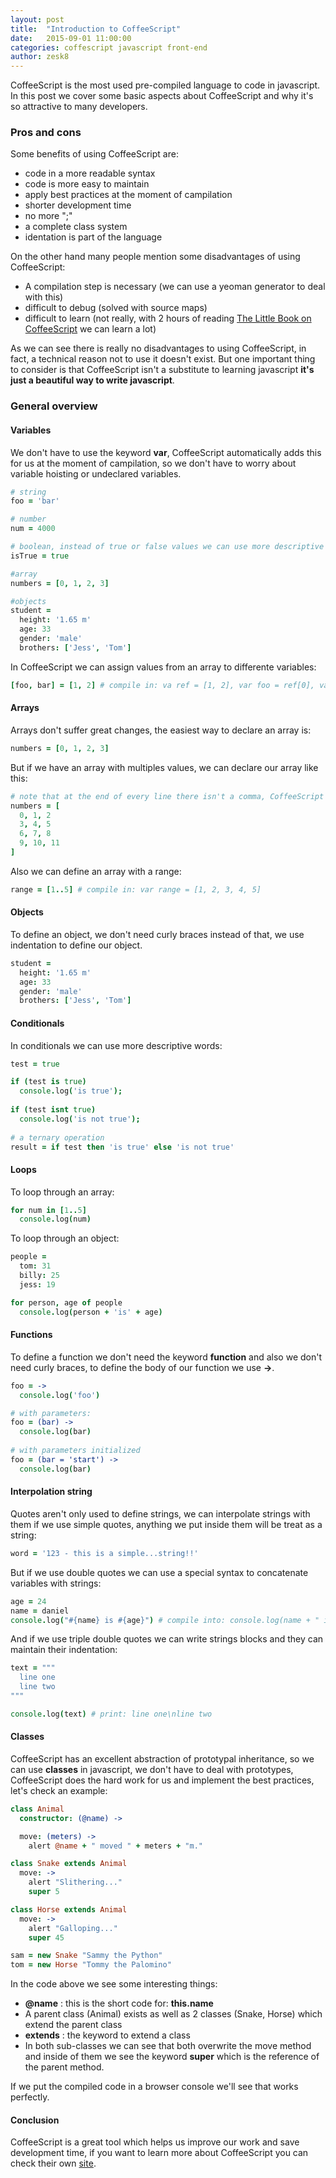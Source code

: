 ```yaml
---
layout: post
title:  "Introduction to CoffeeScript"
date:   2015-09-01 11:00:00
categories: coffescript javascript front-end
author: zesk8
---
```


CoffeeScript is the most used pre-compiled language to code in javascript. In this post we cover some basic aspects about CoffeeScript and why it's so attractive to many developers.

### Pros and cons

Some benefits of using CoffeeScript are:

+ code in a more readable syntax
+ code is more easy to maintain
+ apply best practices at the moment of campilation
+ shorter development time
+ no more ";"
+ a complete class system
+ identation is part of the language

On the other hand many people mention some disadvantages of using CoffeeScript:

+ A compilation step is necessary (we can use a yeoman generator to deal with this)
+ difficult to debug (solved with source maps)
+ difficult to learn (not really, with 2 hours of reading [The Little Book on CoffeeScript](http://arcturo.github.io/library/coffeescript/) we can learn a lot)

As we can see there is really no disadvantages to using CoffeeScript, in fact, a technical reason not to use it doesn't exist. But one important thing to consider is that CoffeeScript isn't a substitute to learning javascript **it's just a beautiful way to write javascript**.

### General overview

#### Variables
We don't have to use the keyword **var**, CoffeeScript automatically adds this for us at the moment of campilation, so we don't have to worry about variable hoisting or undeclared variables.

~~~coffee
# string
foo = 'bar'

# number
num = 4000

# boolean, instead of true or false values we can use more descriptive words: is, yes, not, isnt
isTrue = true 

#array
numbers = [0, 1, 2, 3]

#objects
student =
  height: '1.65 m'
  age: 33
  gender: 'male'
  brothers: ['Jess', 'Tom']
~~~
In CoffeeScript we can assign values from an array to differente variables:

~~~coffee
[foo, bar] = [1, 2] # compile in: va ref = [1, 2], var foo = ref[0], var bar = ref[1];
~~~

#### Arrays
Arrays don't suffer great changes, the easiest way to declare an array is:

~~~coffee
numbers = [0, 1, 2, 3]
~~~

But if we have an array with multiples values, we can declare our array like this:

~~~coffee
# note that at the end of every line there isn't a comma, CoffeeScript does it for us.
numbers = [
  0, 1, 2
  3, 4, 5
  6, 7, 8
  9, 10, 11
]
~~~

Also we can define an array with a range:

~~~coffee
range = [1..5] # compile in: var range = [1, 2, 3, 4, 5]
~~~

#### Objects
To define an object, we don't need curly braces instead of that, we use indentation to define our object.

~~~coffee
student =
  height: '1.65 m'
  age: 33
  gender: 'male'
  brothers: ['Jess', 'Tom']
~~~

#### Conditionals

In conditionals we can use more descriptive words:

~~~coffee
test = true

if (test is true)
  console.log('is true');
  
if (test isnt true)
  console.log('is not true');
  
# a ternary operation
result = if test then 'is true' else 'is not true'
~~~

#### Loops
To loop through an array:

~~~coffee
for num in [1..5]
  console.log(num)
~~~

To loop through an object:

~~~coffee
people =
  tom: 31
  billy: 25
  jess: 19

for person, age of people
  console.log(person + 'is' + age)
~~~

#### Functions
To define a function we don't need the keyword **function** and also we don't need curly braces, to define the body of our function we use **->**.

~~~coffee
foo = ->
  console.log('foo')

# with parameters:
foo = (bar) ->
  console.log(bar)
  
# with parameters initialized
foo = (bar = 'start') ->
  console.log(bar)
~~~

#### Interpolation string 
Quotes aren't only used to define strings, we can interpolate strings with them if we use simple quotes, anything we put inside them will be treat as a string:

~~~coffee
word = '123 - this is a simple...string!!'
~~~

But if we use double quotes we can use a special syntax to concatenate variables with strings:

~~~coffee
age = 24
name = daniel
console.log("#{name} is #{age}") # compile into: console.log(name + " is " + age)
~~~

And if we use triple double quotes we can write strings blocks and they can maintain their indentation:

~~~coffee
text = """
  line one
  line two
"""

console.log(text) # print: line one\nline two
~~~
#### Classes

CoffeeScript has an excellent abstraction of prototypal inheritance, so we can use **classes** in javascript, we don't have to deal with prototypes, CoffeeScript does the hard work for us and implement the best practices, let's check an example:

~~~coffee
class Animal
  constructor: (@name) ->

  move: (meters) ->
    alert @name + " moved " + meters + "m."

class Snake extends Animal
  move: ->
    alert "Slithering..."
    super 5

class Horse extends Animal
  move: ->
    alert "Galloping..."
    super 45

sam = new Snake "Sammy the Python"
tom = new Horse "Tommy the Palomino"
~~~

In the code above we see some interesting things:

+ **@name** : this is the short code for: **this.name**
+ A parent class (Animal) exists as well as 2 classes (Snake, Horse) which extend the parent class
+ **extends** : the keyword to extend a class
+ In both sub-classes we can see that both overwrite the move method and inside of them we see the keyword **super** which is the reference of the parent method.

If we put the compiled code in a browser console we'll see that works perfectly.

#### Conclusion

CoffeeScript is a great tool which helps us improve our work and save development time, if you want to learn more about CoffeeScript you can check their own [site](http://coffeescript.org/).
